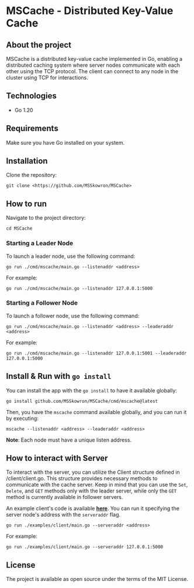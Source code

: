 # MSCache - Distributed Key-Value Cache

## About the project

MSCache is a distributed key-value cache implemented in Go, enabling a distributed caching system where server nodes communicate with each other using the TCP protocol. The client can connect to any node in the cluster using TCP for interactions.

## Technologies

- Go 1.20

## Requirements

Make sure you have Go installed on your system.

## Installation

Clone the repository:

```
git clone <https://github.com/MSSkowron/MSCache>
```

## How to run

Navigate to the project directory:

```
cd MSCache
```

### Starting a Leader Node

To launch a leader node, use the following command:
    
```
go run ./cmd/mscache/main.go --listenaddr <address>
```

For example:

```
go run ./cmd/mscache/main.go --listenaddr 127.0.0.1:5000
```

### Starting a Follower Node

To launch a follower node, use the following command:

```
go run ./cmd/mscache/main.go --listenaddr <address> --leaderaddr <address>
```

For example:

```
go run ./cmd/mscache/main.go --listenaddr 127.0.0.1:5001 --leaderaddr 127.0.0.1:5000
```

## Install & Run with `go install`

You can install the app with the `go install` to have it available globally:

```
go install github.com/MSSkowron/MSCache/cmd/mscache@latest
```

Then, you have the `mscache` command available globally, and you can run it by executing:

```
mscache --listenaddr <address> --leaderaddr <address>
```

**Note**: Each node must have a unique listen address.

## How to interact with Server

To interact with the server, you can utilize the Client structure defined in /client/client.go. This structure provides necessary methods to communicate with the cache server. Keep in mind that you can use the `Set`, `Delete`, and `GET` methods only with the leader server, while only the `GET` method is currently available in follower servers.

An example client's code is available [**here**](./examples/client/main.go). You can run it specifying the server node's address with the `serveraddr` flag.

```
go run ./examples/client/main.go --serveraddr <address>
```

For example:

```
go run ./examples/client/main.go --serveraddr 127.0.0.1:5000
```

## License

The project is available as open source under the terms of the MIT License.
